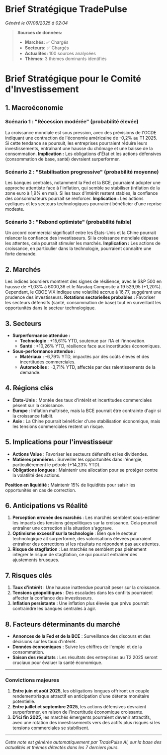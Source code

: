 # Brief Stratégique TradePulse

*Généré le 07/06/2025 à 02:04*

> **Sources de données:**
> - **Marchés:** ✅ Chargés
> - **Secteurs:** ✅ Chargés
> - **Actualités:** 100 sources analysées
> - **Thèmes:** 3 thèmes dominants identifiés

# Brief Stratégique pour le Comité d'Investissement

## 1. Macroéconomie

### Scénario 1 : "Récession modérée" (probabilité élevée)
La croissance mondiale est sous pression, avec des prévisions de l'OCDE indiquant une contraction de l'économie américaine de -0,2% au T1 2025. Si cette tendance se poursuit, les entreprises pourraient réduire leurs investissements, entraînant une hausse du chômage et une baisse de la consommation. **Implication :** Les obligations d'État et les actions défensives (consommation de base, santé) devraient surperformer.

### Scénario 2 : "Stabilisation progressive" (probabilité moyenne)
Les banques centrales, notamment la Fed et la BCE, pourraient adopter une approche attentiste face à l'inflation, qui semble se stabiliser (inflation de la zone euro à 1,9% en mai). Si les taux d'intérêt restent stables, la confiance des consommateurs pourrait se renforcer. **Implication :** Les actions cycliques et les secteurs technologiques pourraient bénéficier d'une reprise modeste.

### Scénario 3 : "Rebond optimiste" (probabilité faible)
Un accord commercial significatif entre les États-Unis et la Chine pourrait relancer la confiance des investisseurs. Si la croissance mondiale dépasse les attentes, cela pourrait stimuler les marchés. **Implication :** Les actions de croissance, en particulier dans la technologie, pourraient connaître une forte demande.

## 2. Marchés
Les indices boursiers montrent des signes de résilience, avec le S&P 500 en hausse de +1,03% à 6000,36 et le Nasdaq Composite à 19 529,95 (+1,20%). Cependant, le CBOE VIX indique une volatilité accrue à 16,77, suggérant une prudence des investisseurs. **Rotations sectorielles probables :** Favoriser les secteurs défensifs (santé, consommation de base) tout en surveillant les opportunités dans le secteur technologique.

## 3. Secteurs
- **Surperformance attendue :** 
  - **Technologie** : +15,61% YTD, soutenue par l'IA et l'innovation.
  - **Santé** : +10,26% YTD, résilience face aux incertitudes économiques.
- **Sous-performance attendue :**
  - **Matériaux** : -6,79% YTD, impactés par des coûts élevés et des incertitudes commerciales.
  - **Automobiles** : -3,71% YTD, affectés par des ralentissements de la demande.

## 4. Régions clés
- **États-Unis** : Montée des taux d'intérêt et incertitudes commerciales pèsent sur la croissance.
- **Europe** : Inflation maîtrisée, mais la BCE pourrait être contrainte d'agir si la croissance faiblit.
- **Asie** : La Chine pourrait bénéficier d'une stabilisation économique, mais les tensions commerciales restent un risque.

## 5. Implications pour l'investisseur
- **Actions Value** : Favoriser les secteurs défensifs et les dividendes.
- **Matières premières** : Surveiller les opportunités dans l'énergie, particulièrement le pétrole (+14,23% YTD).
- **Obligations longues** : Maintenir une allocation pour se protéger contre la volatilité des actions.

**Position en liquidité :** Maintenir 15% de liquidités pour saisir les opportunités en cas de correction.

## 6. Anticipations vs Réalité
1. **Perception erronée des marchés** : Les marchés semblent sous-estimer les impacts des tensions géopolitiques sur la croissance. Cela pourrait entraîner une correction si la situation s'aggrave.
2. **Optimisme excessif sur la technologie** : Bien que le secteur technologique ait surperformé, des valorisations élevées pourraient entraîner des corrections si les résultats ne répondent pas aux attentes.
3. **Risque de stagflation** : Les marchés ne semblent pas pleinement intégrer le risque de stagflation, ce qui pourrait entraîner des ajustements brusques.

## 7. Risques clés
1. **Taux d'intérêt** : Une hausse inattendue pourrait peser sur la croissance.
2. **Tensions géopolitiques** : Des escalades dans les conflits pourraient affecter la confiance des investisseurs.
3. **Inflation persistante** : Une inflation plus élevée que prévu pourrait contraindre les banques centrales à agir.

## 8. Facteurs déterminants du marché
- **Annonces de la Fed et de la BCE** : Surveillance des discours et des décisions sur les taux d'intérêt.
- **Données économiques** : Suivre les chiffres de l'emploi et de la consommation.
- **Saison des résultats** : Les résultats des entreprises au T2 2025 seront cruciaux pour évaluer la santé économique.

---

### Convictions majeures
1. **Entre juin et août 2025**, les obligations longues offriront un couple rendement/risque attractif en anticipation d'une détente monétaire potentielle.
2. **Entre juillet et septembre 2025**, les actions défensives devraient surperformer, en raison de l'incertitude économique croissante.
3. **D'ici fin 2025**, les marchés émergents pourraient devenir attractifs, avec une rotation des investissements vers des actifs plus risqués si les tensions commerciales se stabilisent.

---

*Cette note est générée automatiquement par TradePulse AI, sur la base des actualités et thèmes détectés dans les 7 derniers jours.*
